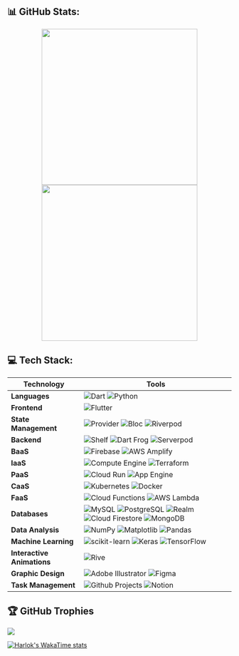 ## 📊 GitHub Stats:

<p align="center">
  <img height=350 src="https://github-readme-stats.vercel.app/api?username=kaljitism&show=reviews,discussions_started,discussions_answered,prs_merged,prs_merged_percentage&show_icons=true"/>
  <img height=350 src="https://github-readme-stats.vercel.app/api/top-langs?username=kaljitism&layout=pie&langs_count=8&card_width=320"/>
</p>

## 💻 Tech Stack:

| Technology  	             | Tools   	
|----------------------------|----------------	
|**Languages**               |  ![Dart](https://img.shields.io/badge/dart-%230175C2.svg?&style=for-the-badge&logo=dart) ![Python](https://img.shields.io/badge/python-3670A0?&style=for-the-badge&logo=python&logoColor=ffdd54)  
|**Frontend** 	             |  ![Flutter](https://img.shields.io/badge/Flutter-%2302569B.svg?style=for-the-badge&logo=Flutter)       
|**State Management**        |  ![Provider](https://custom-icon-badges.demolab.com/badge/Provider-E2F4C5.svg?logo=provider&style=for-the-badge) ![Bloc](https://custom-icon-badges.demolab.com/badge/Bloc-496989.svg?logo=bloc&style=for-the-badge) ![Riverpod](https://custom-icon-badges.demolab.com/badge/Riverpod-58A399.svg?logo=riverpod&style=for-the-badge)     
|**Backend**	               |  ![Shelf](https://custom-icon-badges.demolab.com/badge/Shelf-ACE2E1.svg?logo=shelf&style=for-the-badge) ![Dart Frog](https://custom-icon-badges.demolab.com/badge/Dart%20Frog-B799FF.svg?logo=frog&style=for-the-badge) ![Serverpod](https://custom-icon-badges.demolab.com/badge/Serverpod-E2F4C5.svg?logo=serverpod&style=for-the-badge)
|**BaaS**     	             |  ![Firebase](https://img.shields.io/badge/firebase-%23039BE5.svg?style=for-the-badge&logo=firebase) ![AWS Amplify](https://img.shields.io/badge/AWS%20Amplify-F90?logo=awsamplify&logoColor=fff&style=for-the-badge)  
|**IaaS** 	                 |  ![Compute Engine](https://custom-icon-badges.demolab.com/badge/Compute%20Engine-red.svg?logo=computeengine&style=for-the-badge)  ![Terraform](https://img.shields.io/badge/terraform-%235835CC.svg?style=for-the-badge&logo=terraform)
|**PaaS** 	                 |  ![Cloud Run](https://custom-icon-badges.demolab.com/badge/Cloud%20Run-836FFF.svg?logo=cloudrun&style=for-the-badge) ![App Engine](https://custom-icon-badges.demolab.com/badge/App%20Engine-E178C5.svg?logo=appengine&style=for-the-badge)      
|**CaaS** 	                 |  ![Kubernetes](https://img.shields.io/badge/kubernetes-%B6FFFA.svg?style=for-the-badge&logo=kubernetes) ![Docker](https://img.shields.io/badge/docker-%230db7ed.svg?style=for-the-badge&logo=docker) 
|**FaaS** 	                 |  ![Cloud Functions](https://custom-icon-badges.demolab.com/badge/Cloud%20Functions-0EA293.svg?logo=cloudfunctions&style=for-the-badge) ![AWS Lambda](https://img.shields.io/badge/AWS%20Lambda-F90?logo=awslambda&logoColor=fff&style=for-the-badge)
|**Databases** 	             |  ![MySQL](https://img.shields.io/badge/MySQL-4479A1?logo=mysql&logoColor=fff&style=for-the-badge) ![PostgreSQL](https://img.shields.io/badge/PostgreSQL-4169E1?logo=postgresql&logoColor=fff&style=for-the-badge) ![Realm](https://img.shields.io/badge/Realm-39477F?logo=realm&logoColor=fff&style=for-the-badge)  ![Cloud Firestore](https://custom-icon-badges.demolab.com/badge/Cloud%20Firestore-EFBC9B.svg?logo=firestore&style=for-the-badge) ![MongoDB](https://img.shields.io/badge/MongoDB-%234ea94b.svg?style=for-the-badge&logo=mongodb) 
|**Data Analysis**           |  ![NumPy](https://img.shields.io/badge/numpy-%23013243.svg?style=for-the-badge&logo=numpy) ![Matplotlib](https://img.shields.io/badge/Matplotlib-%23ffffff.svg?style=for-the-badge&logo=Matplotlib&logoColor=black)  ![Pandas](https://img.shields.io/badge/pandas-%23150458.svg?style=for-the-badge&logo=pandas)
|**Machine Learning**        |  ![scikit-learn](https://img.shields.io/badge/scikit%20learn-bf2c84.svg?style=for-the-badge&logo=scikit-learn) ![Keras](https://img.shields.io/badge/Keras-%23D00000.svg?style=for-the-badge&logo=Keras) ![TensorFlow](https://img.shields.io/badge/TensorFlow-f5e105.svg?style=for-the-badge&logo=TensorFlow) 
|**Interactive Animations**  | ![Rive](https://img.shields.io/badge/Rive-1D1D1D?logo=rive&logoColor=fff&style=for-the-badge)
|**Graphic Design**          |  ![Adobe Illustrator](https://img.shields.io/badge/adobe%20illustrator-49bf2c.svg?style=for-the-badge&logo=adobe%20illustrator) ![Figma](https://img.shields.io/badge/figma-964759.svg?style=for-the-badge&logo=figma)
|**Task Management**         |  ![Github Projects](https://custom-icon-badges.demolab.com/badge/Github%20Projects-red.svg?logo=projects&style=for-the-badge) ![Notion](https://img.shields.io/badge/Notion-%23000000.svg?style=for-the-badge&logo=notion) 

## 🏆 GitHub Trophies
![](https://github-profile-trophy.vercel.app/?username=kaljitism&theme=onedark&no-frame=false&no-bg=true&margin-w=4)

[![Harlok's WakaTime stats](https://github-readme-stats.vercel.app/api/wakatime?username=kaljitism)](https://github.com/anuraghazra/github-readme-stats)
